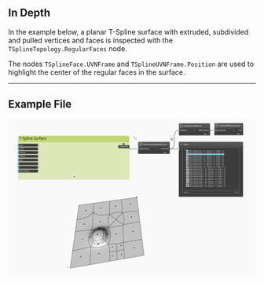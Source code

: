 ## In Depth
In the example below, a planar T-Spline surface with extruded, subdivided and pulled vertices and faces is inspected with the `TSplineTopology.RegularFaces` node.

The nodes `TSplineFace.UVNFrame` and `TSplineUVNFrame.Position` are used to highlight the center of the regular faces in the surface.
___
## Example File

![TSplineTopology.RegularFaces](./Autodesk.DesignScript.Geometry.TSpline.TSplineTopology.RegularFaces_img.jpg)